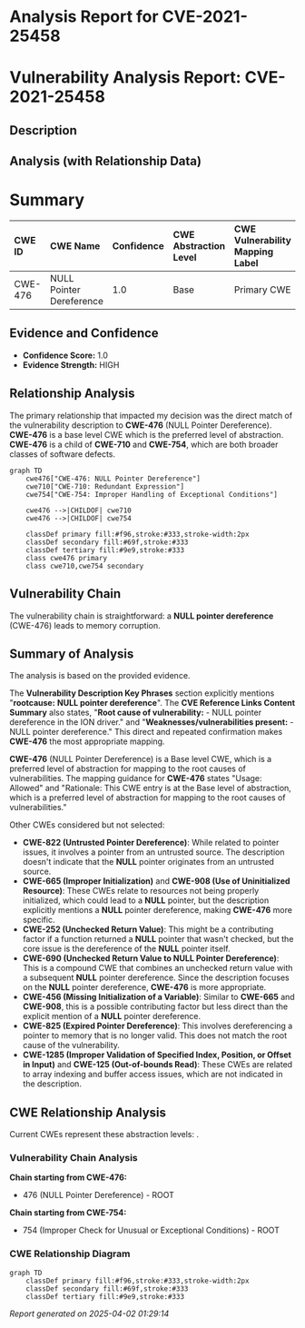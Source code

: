 # Analysis Report for CVE-2021-25458

# Vulnerability Analysis Report: CVE-2021-25458

## Description



## Analysis (with Relationship Data)

# Summary
| CWE ID  | CWE Name                                                | Confidence | CWE Abstraction Level | CWE Vulnerability Mapping Label | CWE-Vulnerability Mapping Notes |
| :------- | :------------------------------------------------------ | :--------- | :-------------------- | :------------------------------ | :------------------------------ |
| CWE-476 | NULL Pointer Dereference                                | 1.0       | Base                  | Primary CWE                     | Allowed                       |

## Evidence and Confidence

*   **Confidence Score:** 1.0
*   **Evidence Strength:** HIGH

## Relationship Analysis
The primary relationship that impacted my decision was the direct match of the vulnerability description to **CWE-476** (NULL Pointer Dereference). **CWE-476** is a base level CWE which is the preferred level of abstraction. **CWE-476** is a child of **CWE-710** and **CWE-754**, which are both broader classes of software defects.

```mermaid
graph TD
    cwe476["CWE-476: NULL Pointer Dereference"]
    cwe710["CWE-710: Redundant Expression"]
    cwe754["CWE-754: Improper Handling of Exceptional Conditions"]

    cwe476 -->|CHILDOF| cwe710
    cwe476 -->|CHILDOF| cwe754

    classDef primary fill:#f96,stroke:#333,stroke-width:2px
    classDef secondary fill:#69f,stroke:#333
    classDef tertiary fill:#9e9,stroke:#333
    class cwe476 primary
    class cwe710,cwe754 secondary
```

## Vulnerability Chain
The vulnerability chain is straightforward: a **NULL pointer dereference** (CWE-476) leads to memory corruption.

## Summary of Analysis
The analysis is based on the provided evidence.

The **Vulnerability Description Key Phrases** section explicitly mentions "**rootcause:** **NULL pointer dereference**". The **CVE Reference Links Content Summary** also states, "**Root cause of vulnerability:** - NULL pointer dereference in the ION driver." and "**Weaknesses/vulnerabilities present:** - NULL pointer dereference." This direct and repeated confirmation makes **CWE-476** the most appropriate mapping.

**CWE-476** (NULL Pointer Dereference) is a Base level CWE, which is a preferred level of abstraction for mapping to the root causes of vulnerabilities. The mapping guidance for **CWE-476** states "Usage: Allowed" and "Rationale: This CWE entry is at the Base level of abstraction, which is a preferred level of abstraction for mapping to the root causes of vulnerabilities."

Other CWEs considered but not selected:

*   **CWE-822 (Untrusted Pointer Dereference)**: While related to pointer issues, it involves a pointer from an untrusted source. The description doesn't indicate that the **NULL** pointer originates from an untrusted source.
*   **CWE-665 (Improper Initialization)** and **CWE-908 (Use of Uninitialized Resource)**: These CWEs relate to resources not being properly initialized, which could lead to a **NULL** pointer, but the description explicitly mentions a **NULL** pointer dereference, making **CWE-476** more specific.
*   **CWE-252 (Unchecked Return Value)**: This might be a contributing factor if a function returned a **NULL** pointer that wasn't checked, but the core issue is the dereference of the **NULL** pointer itself.
*   **CWE-690 (Unchecked Return Value to NULL Pointer Dereference)**: This is a compound CWE that combines an unchecked return value with a subsequent **NULL** pointer dereference. Since the description focuses on the **NULL** pointer dereference, **CWE-476** is more appropriate.
*   **CWE-456 (Missing Initialization of a Variable)**: Similar to **CWE-665** and **CWE-908**, this is a possible contributing factor but less direct than the explicit mention of a **NULL** pointer dereference.
*   **CWE-825 (Expired Pointer Dereference)**: This involves dereferencing a pointer to memory that is no longer valid. This does not match the root cause of the vulnerability.
*   **CWE-1285 (Improper Validation of Specified Index, Position, or Offset in Input)** and **CWE-125 (Out-of-bounds Read)**: These CWEs are related to array indexing and buffer access issues, which are not indicated in the description.


## CWE Relationship Analysis

Current CWEs represent these abstraction levels: .


### Vulnerability Chain Analysis

**Chain starting from CWE-476:**
- 476 (NULL Pointer Dereference) - ROOT


**Chain starting from CWE-754:**
- 754 (Improper Check for Unusual or Exceptional Conditions) - ROOT



### CWE Relationship Diagram

```mermaid
graph TD
    classDef primary fill:#f96,stroke:#333,stroke-width:2px
    classDef secondary fill:#69f,stroke:#333
    classDef tertiary fill:#9e9,stroke:#333
```



*Report generated on 2025-04-02 01:29:14*
